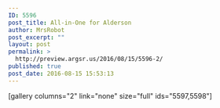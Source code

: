 ```yaml
---
ID: 5596
post_title: All-in-One for Alderson
author: MrsRobot
post_excerpt: ""
layout: post
permalink: >
  http://preview.argsr.us/2016/08/15/5596-2/
published: true
post_date: 2016-08-15 15:53:13
---
```

[gallery columns="2" link="none" size="full" ids="5597,5598"]